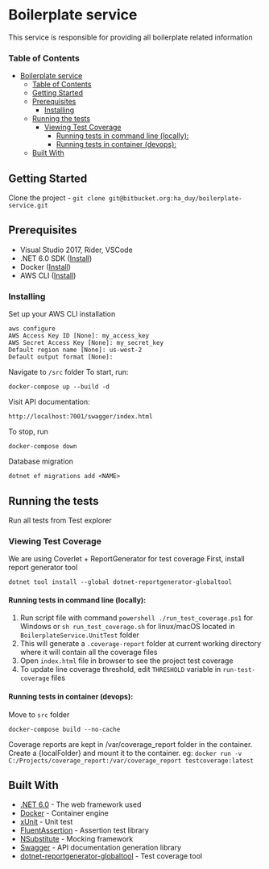 # Boilerplate service #

This service is responsible for providing all boilerplate related information

### Table of Contents ###

- [Boilerplate service](#boilerplate-service)
    - [Table of Contents](#table-of-contents)
  - [Getting Started](#getting-started)
  - [Prerequisites](#prerequisites)
    - [Installing](#installing)
  - [Running the tests](#running-the-tests)
    - [Viewing Test Coverage](#viewing-test-coverage)
      - [Running tests in command line (locally):](#running-tests-in-command-line-locally)
      - [Running tests in container (devops):](#running-tests-in-container-devops)
  - [Built With](#built-with)

## Getting Started ##

Clone the project - `git clone git@bitbucket.org:ha_duy/boilerplate-service.git`

## Prerequisites ##

- Visual Studio 2017, Rider, VSCode
- .NET 6.0 SDK ([Install](https://dotnet.microsoft.com/en-us/download/dotnet/6.0))
- Docker ([Install](https://docs.docker.com/engine/install/))
- AWS CLI ([Install](https://docs.aws.amazon.com/cli/latest/userguide/getting-started-install.html))

### Installing ###

Set up your AWS CLI installation
```
aws configure
AWS Access Key ID [None]: my_access_key
AWS Secret Access Key [None]: my_secret_key
Default region name [None]: us-west-2
Default output format [None]:
```

Navigate to `/src` folder
To start, run:
```
docker-compose up --build -d
```

Visit API documentation:
```
http://localhost:7001/swagger/index.html
```

To stop, run
```
docker-compose down
```

Database migration

```
dotnet ef migrations add <NAME>
```

## Running the tests ##

Run all tests from Test explorer

### Viewing Test Coverage ###
We are using Coverlet + ReportGenerator for test coverage
First, install report generator tool
```
dotnet tool install --global dotnet-reportgenerator-globaltool
```

#### Running tests in command line (locally): ####
1. Run script file with command `powershell ./run_test_coverage.ps1` for Windows or `sh run_test_coverage.sh` for linux/macOS located in `BoilerplateService.UnitTest` folder
2. This will generate a `.coverage-report` folder at current working directory where it will contain all the coverage files
3. Open `index.html` file in browser to see the project test coverage
4. To update line coverage threshold, edit `THRESHOLD` variable in `run-test-coverage` files

#### Running tests in container (devops): ####
Move to ```src``` folder
```
docker-compose build --no-cache
```

Coverage reports are kept in /var/coverage_report folder in the container. Create a {localFolder} and mount it to the container.
eg: ```docker run -v C:/Projects/coverage_report:/var/coverage_report testcoverage:latest```

## Built With

* [.NET 6.0](https://github.com/dotnet/aspnetcore/releases/tag/v6.0.5) - The web framework used
* [Docker](https://www.docker.com/) - Container engine
* [xUnit](https://xunit.github.io/) - Unit test
* [FluentAssertion](https://fluentassertions.com/) - Assertion test library
* [NSubstitute](https://github.com/nsubstitute/NSubstitute) - Mocking framework
* [Swagger](https://swagger.io/) - API documentation generation library
* [dotnet-reportgenerator-globaltool](https://www.nuget.org/packages/dotnet-reportgenerator-globaltool) - Test coverage tool